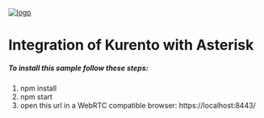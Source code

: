 [![logo](https://webrtc.ventures/wp-content/uploads/2017/01/webrtc-logo.png)](https://webrtc.ventures)

# Integration of Kurento with Asterisk

##### To install this sample follow these steps:
1) npm install  
2) npm start  
3) open this url in a WebRTC compatible browser: https://localhost:8443/ 
